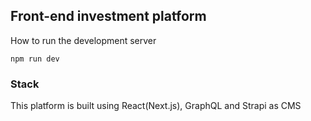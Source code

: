 ## Front-end investment platform

How to run the development server

`npm run dev`

### Stack

This platform is built using React(Next.js), GraphQL and Strapi as CMS
